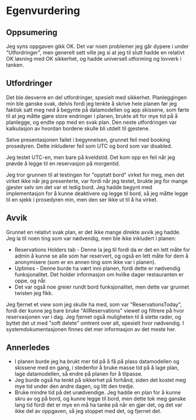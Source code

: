# Egenvurdering
## Oppsumering
Jeg syns oppgaven gikk OK. Det var noen problemer jeg går dypere i under "Utfordringer", men generelt sett ville jeg si at jeg til slutt hadde en relativt OK løsning med OK sikkerhet, og hadde universell utforming og lovverk i tanken.
## Utfordringer
Det ble desverre en del utfordringer, spesielt med sikkerhet. Planleggingen min ble ganske svak, delvis fordi jeg tenkte å skrive hele planen før jeg faktisk satt meg ned å begynte på datamodellen og app skissene, som førte til at jeg måtte gjøre store endringer i planen, brukte alt for mye tid på å planlegge, og endte opp med en svak plan. Den neste utfordringen var kalkulasjon av hvordan bordene skulle bli utdelt til gjestene.

Selve presentasjonen failet i begynnelsen, grunnet feil med booking prosedyren. Dette inkluderer feil som UTC og bord som var disabled.

Jeg testet UTC-en, men bare på kveldstid. Det kom opp en feil når jeg prøvde å legge til en reservasjon på morgentid.

Jeg tror grunnen til at testingen for "opptatt bord" virket for meg, men det virket ikke når jeg presenterte, var fordi når jeg testet, brukte jeg for mange gjester selv om det var et ledig bord. Jeg hadde begynt med implementasjon for å kunne deaktivere og legge til bord, så jeg måtte legge til en sjekk i prosedyren min, men den ser ikke ut til å ha virket.
## Avvik
Grunnet en relativt svak plan, er det ikke mange direkte avvik jeg hadde. Jeg la til noen ting som var nødvendig, men ble ikke inkludert i planen:
- Reservations Holders tab - Denne la jeg til fordi da er det en lett måte for admin å kunne se alle som har reservert, og også en lett måte for dem å anonymisere (som er en annen ting som ikke var i planen).
- Uptimes - Denne burde ha vært inni planen, fordi dette er nødvendig funksjonalitet. Det holder informasjon om hvilke dager restauranten er oppe, og når.
- Det var også noe greier rundt bord funksjonalitet, men dette var grunnet twisten jeg fikk.

Jeg fjernet et view som jeg skulle ha med, som var "ReservationsToday", fordi der kunne jeg bare bruke "AllReservations" viewet og filtrere på hvor reservasjonen var i dag. Jeg fjernet også muligheten til å slette rader, og byttet det ut med "soft delete" omtrent over alt, spesielt hvor nødvendig. I systemdokumentasjonen finnes det mer informasjon av det meste her.
## Annerledes
- I planen burde jeg ha brukt mer tid på å få på plass datamodellen og skissene med en gang, i stedenfor å bruke masse tid på å lage plan, lage datamodellen, så endre på planen for å tilpasse.
- Jeg burde også ha tenkt på sikkerhet på forhånd, siden det kostet meg mye tid under den andre dagen, og litt den tredje.
- Bruke mindre tid på det unødvendige. Jeg hadde en plan for å kunne skru av og på bord, og kunne legge til bord, men dette tok meg ganske lang tid fordi det er mye en må ha tanke på når en gjør det, og det var ikke del av oppgaven, så jeg stoppet med det, og fjernet det.
